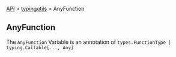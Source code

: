 [API](/docs/api.md) > [typingutils](/docs/api/typingutils/typingutils.md) > AnyFunction

## AnyFunction

The `AnyFunction` Variable is an annotation of `types.FunctionType | typing.Callable[..., Any]`